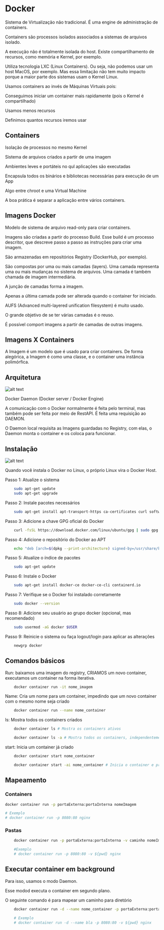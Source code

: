# Docker

Sistema de Virtualização não tradicional. É uma engine de administração de containers.

Containers são processos isolados associados a sistemas de arquivos isolado. 

A execução não é totalmente isolada do host. Existe compartilhamento de recursos, como memória e Kernel, por exemplo.

Utiliza tecnologia LXC (Linux Containers). Ou seja, não podemos usar um host MacOS, por exemplo. Mas essa limitação não tem muito impacto porque a maior parte dos sistemas usam o Kernel Linux.

Usamos containers ao invés de Máquinas Virtuais pois:

Conseguimos iniciar um container mais rapidamente (pois o Kernel é compartilhado)

Usamos menos recursos

Definimos quantos recursos iremos usar

## Containers 

Isolação de processos no mesmo Kernel

Sistema de arquivos criados a partir de uma imagem

Ambientes leves e portáteis no qul aplicações são executadas

Encapsula todos os binários e bibliotecas necessárias para execução de um App

Algo entre chroot e uma Virtual Machine

A boa prática é separar a aplicação entre vários containers.

## Imagens Docker

Modelo de sistema de arquivo read-only para criar containers.

Imagens são criadas a partir do processo Build. Esse build é um processo descritor, que descreve passo a passo as instruções para criar uma imagem.

São armazenadas em repositórios Registry (DockerHub, por exemplo). 

São compostas por uma ou mais camadas (layers). Uma camada representa uma ou mais mudanças no sistema de arquivos. Uma camada é também chamada de imagem intermediária.

A junção de camadas forma a imagem.

Apenas a última camada pode ser alterada quando o container for iniciado.

AUFS (Advanced multi-layered unification filesystem) é muito usado.

O grande objetivo de se ter várias camadas é o reuso.

É possível comport imagens a partir de camadas de outras imagens.

## Imagens X Containers

A Imagem é um modelo que é usado para criar containers. De forma alegórica, a Imagem é como uma classe, e o container uma instância polimórfica.

## Arquitetura

![alt text](image.png)

Docker Daemon (Docker server / Docker Engine)

A comunicação com o Docker normalmente é feita pelo terminal, mas também pode ser feita por meio de RestAPI. É feita uma requisição ao DAEMON.

O Daemon local requisita as Imagens guardadas no Registry, com elas, o Daemon monta o container e os coloca para funcionar.

## Instalação

![alt text](image-1.png)

Quando você instala o Docker no Linux, o próprio Linux vira o Docker Host.

Passo 1: Atualize o sistema
```bash
    sudo apt-get update
    sudo apt-get upgrade
```


Passo 2: Instale pacotes necessários
```bash
    sudo apt-get install apt-transport-https ca-certificates curl software-properties-common
```


Passo 3: Adicione a chave GPG oficial do Docker
```bash
    curl -fsSL https://download.docker.com/linux/ubuntu/gpg | sudo gpg --dearmor -o /usr/share/keyrings/docker-archive-keyring.gpg
```

Passo 4: Adicione o repositório do Docker ao APT
```bash
    echo "deb [arch=$(dpkg --print-architecture) signed-by=/usr/share/keyrings/docker-archive-keyring.gpg] https://download.docker.com/linux/ubuntu $(lsb_release -cs) stable" | sudo tee /etc/apt/sources.list.d/docker.list > /dev/null
```



Passo 5: Atualize o índice de pacotes
```bash
    sudo apt-get update
```


Passo 6: Instale o Docker
```bash
    sudo apt-get install docker-ce docker-ce-cli containerd.io
```


Passo 7: Verifique se o Docker foi instalado corretamente
```bash
    sudo docker --version
```


Passo 8: Adicione seu usuário ao grupo docker (opcional, mas recomendado)
```bash
    sudo usermod -aG docker $USER
```


Passo 9: Reinicie o sistema ou faça logout/login para aplicar as alterações
```bash
    newgrp docker
```

## Comandos básicos

Run: baixamos uma imagem do registry, CRIAMOS um novo container, executamos um container na forma iterativa.

```bash
    docker container run -it nome_imagem
```

Name: Cria um nome para um container, impedindo que um novo container com o mesmo nome seja criado

```bash
    docker container run --name nome_container
```

ls: Mostra todos os containers criados

```bash
    docker container ls # Mostra os containers ativos

    docker container ls -a # Mostra todos os containers, independentemente de estado
```

start: Inicia um container já criado

```bash
    docker container start nome_container

    docker container start -ai nome_container # Inicia o container e prende ele ao terminal 
```

## Mapeamento 

### Containers 

```bash
docker container run -p portaExterna:portaInterna nomeImagem

# Exemplo 
# docker container run -p 8080:80 nginx
```

### Pastas

```bash
    docker container run -p portaExterna:portaInterna -v caminho nomeImagem

    #Exemplo
    # docker container run -p 8080:80 -v ${pwd} nginx
```

## Executar container em background

Para isso, usamos o modo Daemon.

Esse modod executa o container em segundo plano.

O seguinte comando é para mapear um caminho para diretório

```bash
    docker container run -d --name nome_container -p portaExterna:portaInterna -v caminho nomeImagem

    # Exemplo
    # docker container run -d --name bla -p 8080:80 -v ${pwd} nginx
```